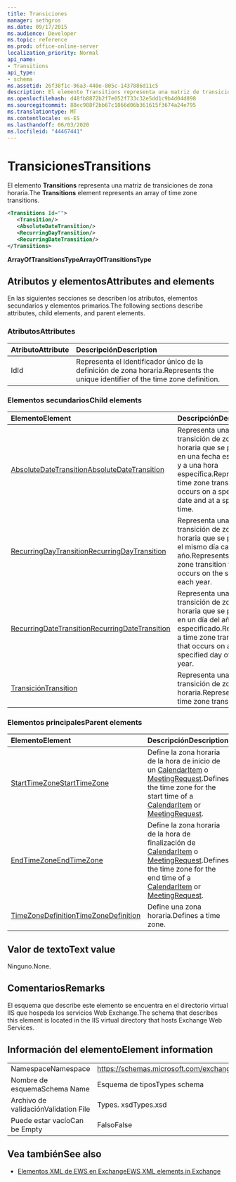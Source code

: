 ```yaml
---
title: Transiciones
manager: sethgros
ms.date: 09/17/2015
ms.audience: Developer
ms.topic: reference
ms.prod: office-online-server
localization_priority: Normal
api_name:
- Transitions
api_type:
- schema
ms.assetid: 26f38f1c-96a3-440e-805c-1437886d11c5
description: El elemento Transitions representa una matriz de transiciones de zona horaria.
ms.openlocfilehash: d48fb8872b2f7e052f733c32e5dd1c9b4d04d898
ms.sourcegitcommit: 88ec988f2bb67c1866d06b361615f3674a24e795
ms.translationtype: MT
ms.contentlocale: es-ES
ms.lasthandoff: 06/03/2020
ms.locfileid: "44467441"
---
```

# <a name="transitions"></a><span data-ttu-id="fdf96-103">Transiciones</span><span class="sxs-lookup"><span data-stu-id="fdf96-103">Transitions</span></span>

<span data-ttu-id="fdf96-104">El elemento **Transitions** representa una matriz de transiciones de zona horaria.</span><span class="sxs-lookup"><span data-stu-id="fdf96-104">The **Transitions** element represents an array of time zone transitions.</span></span> 
  
```xml
<Transitions Id="">
   <Transition/>
   <AbsoluteDateTransition/>
   <RecurringDayTransition/>
   <RecurringDateTransition/>
</Transitions>
```

 <span data-ttu-id="fdf96-105">**ArrayOfTransitionsType**</span><span class="sxs-lookup"><span data-stu-id="fdf96-105">**ArrayOfTransitionsType**</span></span>
## <a name="attributes-and-elements"></a><span data-ttu-id="fdf96-106">Atributos y elementos</span><span class="sxs-lookup"><span data-stu-id="fdf96-106">Attributes and elements</span></span>

<span data-ttu-id="fdf96-107">En las siguientes secciones se describen los atributos, elementos secundarios y elementos primarios.</span><span class="sxs-lookup"><span data-stu-id="fdf96-107">The following sections describe attributes, child elements, and parent elements.</span></span>
  
### <a name="attributes"></a><span data-ttu-id="fdf96-108">Atributos</span><span class="sxs-lookup"><span data-stu-id="fdf96-108">Attributes</span></span>

|<span data-ttu-id="fdf96-109">**Atributo**</span><span class="sxs-lookup"><span data-stu-id="fdf96-109">**Attribute**</span></span>|<span data-ttu-id="fdf96-110">**Descripción**</span><span class="sxs-lookup"><span data-stu-id="fdf96-110">**Description**</span></span>|
|:-----|:-----|
|<span data-ttu-id="fdf96-111">Id</span><span class="sxs-lookup"><span data-stu-id="fdf96-111">Id</span></span>  <br/> |<span data-ttu-id="fdf96-112">Representa el identificador único de la definición de zona horaria.</span><span class="sxs-lookup"><span data-stu-id="fdf96-112">Represents the unique identifier of the time zone definition.</span></span>  <br/> |
   
### <a name="child-elements"></a><span data-ttu-id="fdf96-113">Elementos secundarios</span><span class="sxs-lookup"><span data-stu-id="fdf96-113">Child elements</span></span>

|<span data-ttu-id="fdf96-114">**Elemento**</span><span class="sxs-lookup"><span data-stu-id="fdf96-114">**Element**</span></span>|<span data-ttu-id="fdf96-115">**Descripción**</span><span class="sxs-lookup"><span data-stu-id="fdf96-115">**Description**</span></span>|
|:-----|:-----|
|[<span data-ttu-id="fdf96-116">AbsoluteDateTransition</span><span class="sxs-lookup"><span data-stu-id="fdf96-116">AbsoluteDateTransition</span></span>](absolutedatetransition.md) <br/> |<span data-ttu-id="fdf96-117">Representa una transición de zona horaria que se produce en una fecha específica y a una hora específica.</span><span class="sxs-lookup"><span data-stu-id="fdf96-117">Represents a time zone transition that occurs on a specific date and at a specific time.</span></span>  <br/> |
|[<span data-ttu-id="fdf96-118">RecurringDayTransition</span><span class="sxs-lookup"><span data-stu-id="fdf96-118">RecurringDayTransition</span></span>](recurringdaytransition.md) <br/> |<span data-ttu-id="fdf96-119">Representa una transición de zona horaria que se produce el mismo día cada año.</span><span class="sxs-lookup"><span data-stu-id="fdf96-119">Represents a time zone transition that occurs on the same day each year.</span></span>  <br/> |
|[<span data-ttu-id="fdf96-120">RecurringDateTransition</span><span class="sxs-lookup"><span data-stu-id="fdf96-120">RecurringDateTransition</span></span>](recurringdatetransition.md) <br/> |<span data-ttu-id="fdf96-121">Representa una transición de zona horaria que se produce en un día del año especificado.</span><span class="sxs-lookup"><span data-stu-id="fdf96-121">Represents a time zone transition that occurs on a specified day of the year.</span></span>  <br/> |
|[<span data-ttu-id="fdf96-122">Transición</span><span class="sxs-lookup"><span data-stu-id="fdf96-122">Transition</span></span>](transition.md) <br/> |<span data-ttu-id="fdf96-123">Representa una transición de zona horaria.</span><span class="sxs-lookup"><span data-stu-id="fdf96-123">Represents a time zone transition.</span></span>  <br/> |
   
### <a name="parent-elements"></a><span data-ttu-id="fdf96-124">Elementos principales</span><span class="sxs-lookup"><span data-stu-id="fdf96-124">Parent elements</span></span>

|<span data-ttu-id="fdf96-125">**Elemento**</span><span class="sxs-lookup"><span data-stu-id="fdf96-125">**Element**</span></span>|<span data-ttu-id="fdf96-126">**Descripción**</span><span class="sxs-lookup"><span data-stu-id="fdf96-126">**Description**</span></span>|
|:-----|:-----|
|[<span data-ttu-id="fdf96-127">StartTimeZone</span><span class="sxs-lookup"><span data-stu-id="fdf96-127">StartTimeZone</span></span>](starttimezone.md) <br/> |<span data-ttu-id="fdf96-128">Define la zona horaria de la hora de inicio de un [CalendarItem](calendaritem.md) o [MeetingRequest](meetingrequest.md).</span><span class="sxs-lookup"><span data-stu-id="fdf96-128">Defines the time zone for the start time of a [CalendarItem](calendaritem.md) or [MeetingRequest](meetingrequest.md).</span></span>  <br/> |
|[<span data-ttu-id="fdf96-129">EndTimeZone</span><span class="sxs-lookup"><span data-stu-id="fdf96-129">EndTimeZone</span></span>](endtimezone.md) <br/> |<span data-ttu-id="fdf96-130">Define la zona horaria de la hora de finalización de [CalendarItem](calendaritem.md) o [MeetingRequest](meetingrequest.md).</span><span class="sxs-lookup"><span data-stu-id="fdf96-130">Defines the time zone for the end time of a [CalendarItem](calendaritem.md) or [MeetingRequest](meetingrequest.md).</span></span>  <br/> |
|[<span data-ttu-id="fdf96-131">TimeZoneDefinition</span><span class="sxs-lookup"><span data-stu-id="fdf96-131">TimeZoneDefinition</span></span>](timezonedefinition.md) <br/> |<span data-ttu-id="fdf96-132">Define una zona horaria.</span><span class="sxs-lookup"><span data-stu-id="fdf96-132">Defines a time zone.</span></span>  <br/> |
   
## <a name="text-value"></a><span data-ttu-id="fdf96-133">Valor de texto</span><span class="sxs-lookup"><span data-stu-id="fdf96-133">Text value</span></span>

<span data-ttu-id="fdf96-134">Ninguno.</span><span class="sxs-lookup"><span data-stu-id="fdf96-134">None.</span></span>
  
## <a name="remarks"></a><span data-ttu-id="fdf96-135">Comentarios</span><span class="sxs-lookup"><span data-stu-id="fdf96-135">Remarks</span></span>

<span data-ttu-id="fdf96-136">El esquema que describe este elemento se encuentra en el directorio virtual IIS que hospeda los servicios Web Exchange.</span><span class="sxs-lookup"><span data-stu-id="fdf96-136">The schema that describes this element is located in the IIS virtual directory that hosts Exchange Web Services.</span></span>
  
## <a name="element-information"></a><span data-ttu-id="fdf96-137">Información del elemento</span><span class="sxs-lookup"><span data-stu-id="fdf96-137">Element information</span></span>

|||
|:-----|:-----|
|<span data-ttu-id="fdf96-138">Namespace</span><span class="sxs-lookup"><span data-stu-id="fdf96-138">Namespace</span></span>  <br/> |https://schemas.microsoft.com/exchange/services/2006/types  <br/> |
|<span data-ttu-id="fdf96-139">Nombre de esquema</span><span class="sxs-lookup"><span data-stu-id="fdf96-139">Schema Name</span></span>  <br/> |<span data-ttu-id="fdf96-140">Esquema de tipos</span><span class="sxs-lookup"><span data-stu-id="fdf96-140">Types schema</span></span>  <br/> |
|<span data-ttu-id="fdf96-141">Archivo de validación</span><span class="sxs-lookup"><span data-stu-id="fdf96-141">Validation File</span></span>  <br/> |<span data-ttu-id="fdf96-142">Types. xsd</span><span class="sxs-lookup"><span data-stu-id="fdf96-142">Types.xsd</span></span>  <br/> |
|<span data-ttu-id="fdf96-143">Puede estar vacío</span><span class="sxs-lookup"><span data-stu-id="fdf96-143">Can be Empty</span></span>  <br/> |<span data-ttu-id="fdf96-144">Falso</span><span class="sxs-lookup"><span data-stu-id="fdf96-144">False</span></span>  <br/> |
   
## <a name="see-also"></a><span data-ttu-id="fdf96-145">Vea también</span><span class="sxs-lookup"><span data-stu-id="fdf96-145">See also</span></span>



- [<span data-ttu-id="fdf96-146">Elementos XML de EWS en Exchange</span><span class="sxs-lookup"><span data-stu-id="fdf96-146">EWS XML elements in Exchange</span></span>](ews-xml-elements-in-exchange.md)


